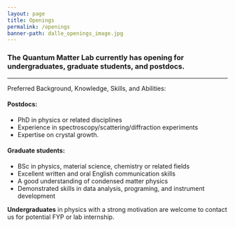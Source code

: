 ```yaml
---
layout: page
title: Openings
permalink: /openings
banner-path: dalle_openings_image.jpg
---
```

<div Class="research-introduction">
<h3>
The Quantum Matter Lab currently has opening for undergraduates, graduate students, and postdocs.
</h3>
<hr>
<p>
Preferred Background, Knowledge, Skills, and Abilities:

<p>
<h4>
Postdocs:
</h4>
</p>
<ul>
<li>PhD in physics or related disciplines</li>
<li>Experience in spectroscopy/scattering/diffraction experiments</li>
<li>Expertise on crystal growth.</li>
</ul>
</p>

<h4>
Graduate students:
</h4>
<p>
<ul>
<li>BSc in physics, material science, chemistry or related fields</li>
<li>Excellent written and oral English communication skills</li>
<li>A good understanding of condensed matter physics</li>
<li>Demonstrated skills in data analysis, programing, and instrument development</li>
</ul>
</p>
<p>
<b>Undergraduates</b> in physics with a strong motivation are welcome to contact us for potential FYP or lab internship.
</p>
</div>

